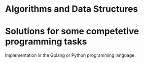 # Algorithms and Data Structures
# Solutions for some competetive programming tasks


Implementation in the Golang or Python programming language.


